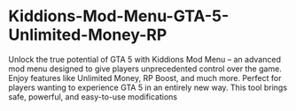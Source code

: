# Kiddions-Mod-Menu-GTA-5-Unlimited-Money-RP
Unlock the true potential of GTA 5 with Kiddions Mod Menu – an advanced mod menu designed to give players unprecedented control over the game. Enjoy features like Unlimited Money, RP Boost, and much more. Perfect for players wanting to experience GTA 5 in an entirely new way. This tool brings safe, powerful, and easy-to-use modifications
